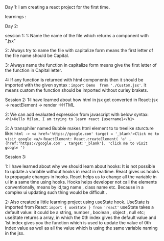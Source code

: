 Day 1:
I am creating a react project for the first time.

learnings :



Day 2:

session 1:
1: Name the name of the file which returns a component with ".jsx"

2: Always try to name the file with capitalize form means the first letter of the file name should be Capital.

3: Always name the function in capitalize form means give the first letter of the function in Capital letter.

4: If any function is returned with html components then it should be imported with the given syntax : `import Demo  from './Custom.jsx'`. It means custom the function should be imported without curley brakets.

Session 2:
1:I have learned about how html in jsx get converted in React:
    jsx -> reactElement -> render ->HTML

2: We can add evaluated expression from javascript with below syntax:
    `<h1>Hello Milan, I am trying to learn react {username}</h1>`

3: A transphiler named Bubble makes html element to to treelike sturcture like:
    `html -> <a href='https://google.com' target = '_blank'>Click me to visit google <a/>`
    ` ReactElement: React.createElement(
    'a' ,
    {href:'https://google.com' , target:'_blank'},
    'click me to visit google ')  `

Session 3:

1: I have learned about why we should learn about hooks:
    It is not possible to update a variable without hooks in react in realtime. React gives us hooks to propagate changes in hooks. React helps us to change all the variable in ui in a same time using hooks. Hooks helps developer not call the elements conventionally, means by id,tag name , class name etc. Because in a complex ui updating such thing would be difficult . 
    
2: Also created a little learning project using useState hook. UseState is imported from React:
    `import { useState } from 'react'`
useState takes a default value: it could be a string, number , boolean , object , null etc;
useState returns a array, in which the 0th index gives the default value and 1st index gives you the function which is used to update the value of 0th index value as well as all the value which is using the same variable naming in the jsx.



